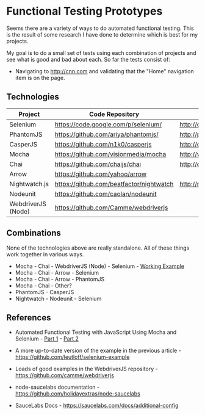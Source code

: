 # Functional Testing Prototypes
Seems there are a variety of ways to do automated functional testing.  This is the result of some
research I have done to determine which is best for my projects.

My goal is to do a small set of tests using each combination of projects and see what is good and
bad about each.  So far the tests consist of:

- Navigating to <http://cnn.com> and validating that the "Home" navigation item is on the page.


## Technologies

Project              | Code Repository                            | Homepage 
-------------------- | ------------------------------------------ | -------------------------------------
Selenium             | <https://code.google.com/p/selenium/>      | <http://docs.seleniumhq.org/>
PhantomJS            | <https://github.com/ariya/phantomjs/>      | <http://phantomjs.org/>
CasperJS             | <https://github.com/n1k0/casperjs>         | <http://casperjs.org/>
Mocha                | <https://github.com/visionmedia/mocha>     | <http://visionmedia.github.io/mocha/>
Chai                 | <https://github.com/chaijs/chai>           | <http://chaijs.com/>
Arrow                | <https://github.com/yahoo/arrow>           |
Nightwatch.js        | <https://github.com/beatfactor/nightwatch> | <http://nightwatchjs.org/>
Nodeunit             | <https://github.com/caolan/nodeunit>       |
WebdriverJS (Node)   | <https://github.com/Camme/webdriverjs>     |


## Combinations
None of the technologies above are really standalone.  All of these things work together in various ways.

- Mocha - Chai - WebdriverJS (Node) - Selenium - [Working Example][mcws]
- Mocha - Chai - Arrow - Selenium
- Mocha - Chai - Arrow - PhantomJS
- Mocha - Chai - Other?
- PhantomJS - CasperJS
- Nightwatch - Nodeunit - Selenium


## References

- Automated Functional Testing with JavaScript Using Mocha and Selenium - [Part 1][ref-1-part-1] - [Part 2][ref-1-part-2]

- A more up-to-date version of the example in the previous article - <https://github.com/leutloff/selenium-example>

- Loads of good examples in the WebdriverJS repository - <https://github.com/camme/webdriverjs>

- node-saucelabs documentation - <https://github.com/holidayextras/node-saucelabs>

- SauceLabs Docs - <https://saucelabs.com/docs/additional-config>




[ref-1-part-1]: http://unexpectedliteral.com/2012/04/17/automated-functional-testing-with-javascript-using-mocha-and-selenium-part-1/
[ref-1-part-2]: http://unexpectedliteral.com/2012/05/09/automated-functional-testing-with-javascript-using-mocha-and-selenium-part-2/
[mcws]: https://github.com/jamsyoung/functional-testing-prototypes/blob/master/mocha-chai-webdriverjs-selenium/
